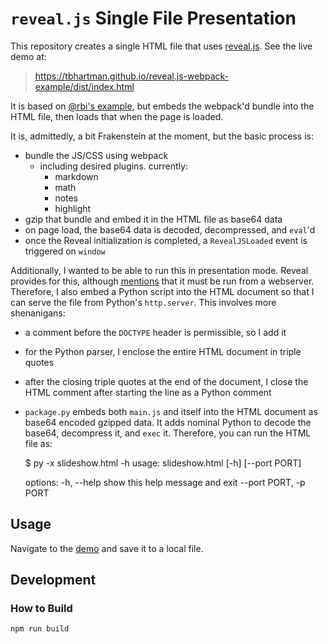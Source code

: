 `reveal.js` Single File Presentation
====================================

This repository creates a single HTML file that uses [reveal.js](https://github.com/hakimel/reveal.js).  See the live demo at:

> https://tbhartman.github.io/reveal.js-webpack-example/dist/index.html

It is based on [@rbi's example](https://github.com/rbi/reveal.js-webpack-example), but embeds the
webpack'd bundle into the HTML file, then loads that when the page is loaded.

It is, admittedly, a bit Frakenstein at the moment, but the basic process is:
  - bundle the JS/CSS using webpack
    - including desired plugins.  currently:
      - markdown
      - math
      - notes
      - highlight
  - gzip that bundle and embed it in the HTML file as base64 data
  - on page load, the base64 data is decoded, decompressed, and `eval`'d
  - once the Reveal initialization is completed, a `RevealJSLoaded` event is triggered on `window`

Additionally, I wanted to be able to run this in presentation mode.  Reveal
provides for this, although [mentions](https://revealjs.com/speaker-view/)
that it must be run from a webserver.  Therefore, I also embed a Python
script into the HTML document so that I can serve the file from Python's
`http.server`.  This involves more shenanigans:
  - a comment before the `DOCTYPE` header is permissible, so I add it
  - for the Python parser, I enclose the entire HTML document in triple quotes
  - after the closing triple quotes at the end of the document, I close
    the HTML comment after starting the line as a Python comment
  - `package.py` embeds both `main.js` and itself into the HTML document
    as base64 encoded gzipped data.  It adds nominal Python to decode the base64,
    decompress it, and `exec` it.
Therefore, you can run the HTML file as:

    $ py -x slideshow.html -h
    usage: slideshow.html [-h] [--port PORT]

    options:
    -h, --help            show this help message and exit
    --port PORT, -p PORT

Usage
-----

Navigate to the [demo](https://tbhartman.github.io/reveal.js-webpack-example/dist/index.html) and save it to a local file.

Development
-----------

### How to Build

```
npm run build
```
